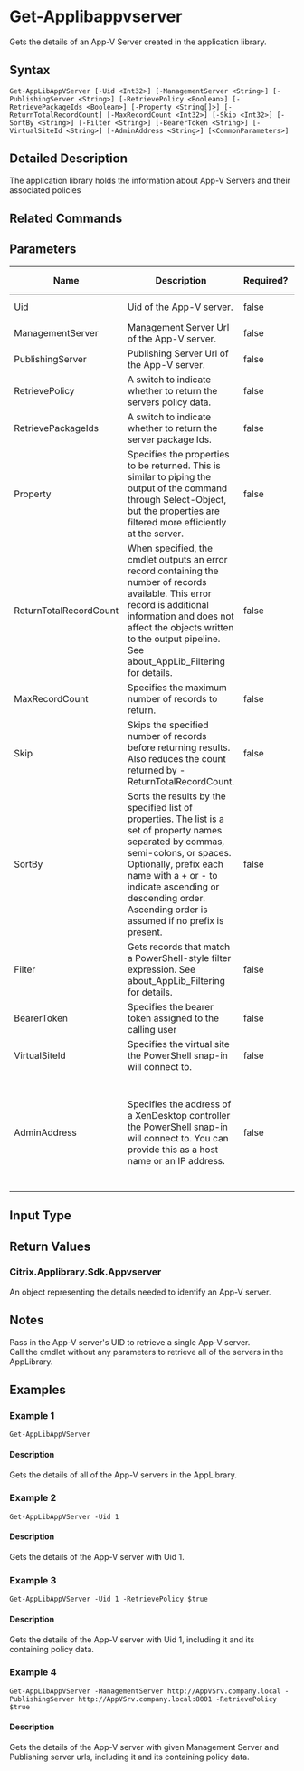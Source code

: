 ﻿
# Get-Applibappvserver
Gets the details of an App-V Server created in the application library.
## Syntax
```
Get-AppLibAppVServer [-Uid <Int32>] [-ManagementServer <String>] [-PublishingServer <String>] [-RetrievePolicy <Boolean>] [-RetrievePackageIds <Boolean>] [-Property <String[]>] [-ReturnTotalRecordCount] [-MaxRecordCount <Int32>] [-Skip <Int32>] [-SortBy <String>] [-Filter <String>] [-BearerToken <String>] [-VirtualSiteId <String>] [-AdminAddress <String>] [<CommonParameters>]
```
## Detailed Description
The application library holds the information about App-V Servers and their associated policies


## Related Commands

## Parameters
| Name   | Description | Required? | Pipeline Input | Default Value |
| --- | --- | --- | --- | --- |
| Uid | Uid of the App-V server. | false | true (ByValue, ByPropertyName) |  |
| ManagementServer | Management Server Url of the App-V server. | false | true (ByValue, ByPropertyName) |  |
| PublishingServer | Publishing Server Url of the App-V server. | false | true (ByValue, ByPropertyName) |  |
| RetrievePolicy | A switch to indicate whether to return the servers policy data. | false | true (ByValue, ByPropertyName) |  |
| RetrievePackageIds | A switch to indicate whether to return the server package Ids. | false | true (ByValue, ByPropertyName) |  |
| Property | Specifies the properties to be returned. This is similar to piping the output of the command through Select-Object, but the properties are filtered more efficiently at the server. | false | false |  |
| ReturnTotalRecordCount | When specified, the cmdlet outputs an error record containing the number of records available. This error record is additional information and does not affect the objects written to the output pipeline. See about\_AppLib\_Filtering for details. | false | false | False |
| MaxRecordCount | Specifies the maximum number of records to return. | false | false | 250 |
| Skip | Skips the specified number of records before returning results. Also reduces the count returned by -ReturnTotalRecordCount. | false | false | 0 |
| SortBy | Sorts the results by the specified list of properties. The list is a set of property names separated by commas, semi-colons, or spaces. Optionally, prefix each name with a + or - to indicate ascending or descending order. Ascending order is assumed if no prefix is present. | false | false | The default sort order is by name or unique identifier. |
| Filter | Gets records that match a PowerShell-style filter expression. See about\_AppLib\_Filtering for details. | false | false |  |
| BearerToken | Specifies the bearer token assigned to the calling user | false | false |  |
| VirtualSiteId | Specifies the virtual site the PowerShell snap-in will connect to. | false | false |  |
| AdminAddress | Specifies the address of a XenDesktop controller the PowerShell snap-in will connect to. You can provide this as a host name or an IP address. | false | false | Localhost. Once a value is provided by any cmdlet, this value becomes the default. |

## Input Type

### 

## Return Values

### Citrix.Applibrary.Sdk.Appvserver
An object representing the details needed to identify an App-V server.
## Notes
Pass in the App-V server's UID to retrieve a single App-V server.<br>    Call the cmdlet without any parameters to retrieve all of the servers in the AppLibrary.
## Examples

### Example 1
```
Get-AppLibAppVServer
```
#### Description
Gets the details of all of the App-V servers in the AppLibrary.
### Example 2
```
Get-AppLibAppVServer -Uid 1
```
#### Description
Gets the details of the App-V server with Uid 1.
### Example 3
```
Get-AppLibAppVServer -Uid 1 -RetrievePolicy $true
```
#### Description
Gets the details of the App-V server with Uid 1, including it and its containing policy data.
### Example 4
```
Get-AppLibAppVServer -ManagementServer http://AppVSrv.company.local -PublishingServer http://AppVSrv.company.local:8001 -RetrievePolicy $true
```
#### Description
Gets the details of the App-V server with given Management Server and Publishing server urls, including it and its containing policy data.
